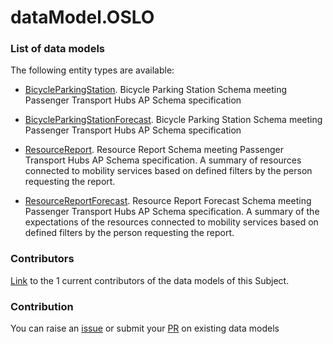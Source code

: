 # dataModel.OSLO

### List of data models

The following entity types are available:
- [BicycleParkingStation](https://github.com/smart-data-models/dataModel.OSLO/blob/master/BicycleParkingStation/README.md). Bicycle Parking Station Schema meeting Passenger Transport Hubs AP Schema specification

- [BicycleParkingStationForecast](https://github.com/smart-data-models/dataModel.OSLO/blob/master/BicycleParkingStationForecast/README.md). Bicycle Parking Station Schema meeting Passenger Transport Hubs AP Schema specification

- [ResourceReport](https://github.com/smart-data-models/dataModel.OSLO/blob/master/ResourceReport/README.md). Resource Report Schema meeting Passenger Transport Hubs AP Schema specification. A summary of resources connected to mobility services based on defined filters by the person requesting the report.

- [ResourceReportForecast](https://github.com/smart-data-models/dataModel.OSLO/blob/master/ResourceReportForecast/README.md). Resource Report Forecast Schema meeting Passenger Transport Hubs AP Schema specification. A summary of the expectations of the resources connected to mobility services based on defined filters by the person requesting the report.



### Contributors
[Link](https://github.com/smart-data-models/dataModel.OSLO/blob/master/CONTRIBUTORS.yaml) to the 1 current contributors of the data models of this Subject.


### Contribution
You can raise an [issue](https://github.com/smart-data-models/dataModel.OSLO/issues) or submit your [PR](https://github.com/smart-data-models/dataModel.OSLO/pulls) on existing data models
